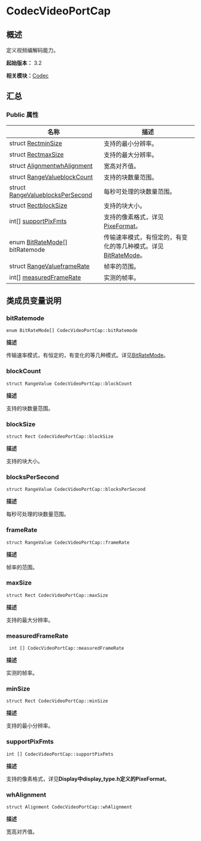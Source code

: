 # CodecVideoPortCap


## 概述

定义视频编解码能力。

**起始版本：** 3.2

**相关模块：**[Codec](_codec_v10.md)


## 汇总


### Public 属性

| 名称 | 描述 | 
| -------- | -------- |
| struct [Rect](_rect_v10.md)[minSize](#minsize) | 支持的最小分辨率。 | 
| struct [Rect](_rect_v10.md)[maxSize](#maxsize) | 支持的最大分辨率。 | 
| struct [Alignment](_alignment_v10.md)[whAlignment](#whalignment) | 宽高对齐值。 | 
| struct [RangeValue](_range_value_v10.md)[blockCount](#blockcount) | 支持的块数量范围。 | 
| struct [RangeValue](_range_value_v10.md)[blocksPerSecond](#blockspersecond) | 每秒可处理的块数量范围。 | 
| struct [Rect](_rect_v10.md)[blockSize](#blocksize) | 支持的块大小。 | 
| int[] [supportPixFmts](#supportpixfmts) | 支持的像素格式，详见[PixeFormat](../display/_display_v10.md#pixelformat)。 | 
| enum [BitRateMode](_codec_v10.md#bitratemode)[] bitRatemode | 传输速率模式，有恒定的，有变化的等几种模式。详见[BitRateMode](_codec_v10.md#bitratemode)。 | 
| struct [RangeValue](_range_value_v10.md)[frameRate](#framerate) | 帧率的范围。 | 
| int[] [measuredFrameRate](#measuredframerate) | 实测的帧率。 | 


## 类成员变量说明


### bitRatemode

```
enum BitRateMode[] CodecVideoPortCap::bitRatemode 
```

**描述**


传输速率模式，有恒定的，有变化的等几种模式。详见[BitRateMode](_codec_v10.md#bitratemode)。


### blockCount

```
struct RangeValue CodecVideoPortCap::blockCount
```

**描述**


支持的块数量范围。


### blockSize

```
struct Rect CodecVideoPortCap::blockSize
```

**描述**


支持的块大小。


### blocksPerSecond

```
struct RangeValue CodecVideoPortCap::blocksPerSecond
```

**描述**


每秒可处理的块数量范围。


### frameRate

```
struct RangeValue CodecVideoPortCap::frameRate
```

**描述**


帧率的范围。


### maxSize

```
struct Rect CodecVideoPortCap::maxSize
```

**描述**


支持的最大分辨率。


### measuredFrameRate

```
 int [] CodecVideoPortCap::measuredFrameRate
```

**描述**


实测的帧率。


### minSize

```
struct Rect CodecVideoPortCap::minSize
```

**描述**


支持的最小分辨率。


### supportPixFmts

```
int [] CodecVideoPortCap::supportPixFmts
```

**描述**


支持的像素格式，详见**Display中display_type.h定义的PixeFormat**。


### whAlignment

```
struct Alignment CodecVideoPortCap::whAlignment
```

**描述**


宽高对齐值。

